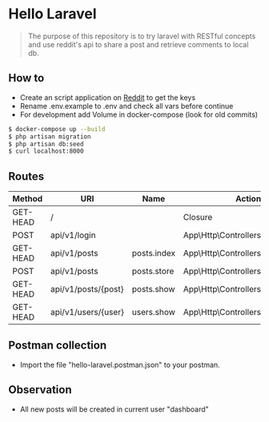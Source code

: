 # Hello Laravel

> The purpose of this repository is to try laravel with RESTful concepts and use reddit's api to share a post and retrieve  comments to local db.

## How to
- Create an script application on [Reddit](https://www.reddit.com/prefs/apps) to get the keys
- Rename .env.example to .env and check all vars before continue
- For development add Volume in docker-compose (look for old commits)
```bash
$ docker-compose up --build
$ php artisan migration
$ php artisan db:seed
$ curl localhost:8000
```

## Routes
| Method   | URI                 | Name        | Action                           | Middleware   |
|----------|---------------------|-------------|----------------------------------|--------------|
| GET-HEAD | /                   |             | Closure                          | web          |
| POST     | api/v1/login        |             | App\Http\Controllers\Auth@store  | api          |
| GET-HEAD | api/v1/posts        | posts.index | App\Http\Controllers\Posts@index | api,auth:api |
| POST     | api/v1/posts        | posts.store | App\Http\Controllers\Posts@store | api,auth:api |
| GET-HEAD | api/v1/posts/{post} | posts.show  | App\Http\Controllers\Posts@show  | api,auth:api |
| GET-HEAD | api/v1/users/{user} | users.show  | App\Http\Controllers\Users@show  | api,auth:api |

## Postman collection
- Import the file "hello-laravel.postman.json" to your postman.

## Observation
- All new posts will be created in current user "dashboard"
